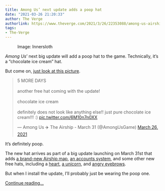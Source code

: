 ```yaml
---
title: Among Us’ next update adds a poop hat
date: "2021-03-26 21:20:33"
author: The Verge
authorlink: https://www.theverge.com/2021/3/26/22353088/among-us-airship-update-poop-hat-chocolate-ice-cream
tags:
- The-Verge
---
```

<figure>
      <img alt="" src="https://cdn.vox-cdn.com/thumbor/icxbVbLfNTP6ukK7_qU8erh5oi4=/100x0:1180x720/1310x873/cdn.vox-cdn.com/uploads/chorus_image/image/69033397/ExbuI5GWgAEdcCW.0.jpeg" />
        <figcaption>Image: Innersloth</figcaption>
    </figure>

  <p id="NTvVpm"><em>Among Us</em>’ next big update will add a poop hat to the game. Technically, it’s a “chocolate ice cream” hat.</p>
<p id="Clcobx">But come on, <a href="https://twitter.com/AmongUsGame/status/1375549384276971520">just look at this picture</a>.</p>
<div id="qX2wmQ">
<blockquote class="twitter-tweet">
<p lang="en" dir="ltr">5 MORE DAYS<br><br>another free hat coming with the update!<br><br>  chocolate ice cream  <br><br>definitely does not look like anything else!! just pure chocolate ice cream!!! :) <a href="https://t.co/6M10n7n0XX">pic.twitter.com/6M10n7n0XX</a></p>— Among Us ✈️ The Airship - March 31 (@AmongUsGame) <a href="https://twitter.com/AmongUsGame/status/1375549384276971520?ref_src=twsrc%5Etfw">March 26, 2021</a>
</blockquote>

</div>
<p id="7MHr0g">It’s definitely poop.</p>
<p id="gLNbLu">The new hat arrives as part of a big update launching on March 31st that adds <a href="https://www.theverge.com/2021/3/18/22338782/among-us-airship-map-accounts-update-innersloth">a brand-new Airship map</a>, <a href="https://innersloth.itch.io/among-us/devlog/235010/info-on-accounts">an accounts system</a>, and some other new free hats, including a <a href="https://twitter.com/AmongUsGame/status/1375189921443483650">heart</a>, <a href="https://twitter.com/AmongUsGame/status/1374450758951653390">a unicorn</a>, and <a href="https://twitter.com/AmongUsGame/status/1374074467283038224">angry eyebrows</a>.</p>
<p id="ZRkZP9">But when I install the update, I’ll probably just be wearing the poop one.</p>
  <p>
    <a href="https://www.theverge.com/2021/3/26/22353088/among-us-airship-update-poop-hat-chocolate-ice-cream">Continue reading&hellip;</a>
  </p>